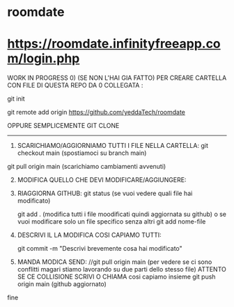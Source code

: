 # roomdate
# https://roomdate.infinityfreeapp.com/login.php
WORK IN PROGRESS
0) (SE NON L'HAI GIA FATTO) PER CREARE CARTELLA CON FILE DI QUESTA REPO DA 0 COLLEGATA :

  git init
  
  git remote add origin https://github.com/yeddaTech/roomdate

  OPPURE SEMPLICEMENTE GIT CLONE

--------------------------------------------------------------------------------------------------------------------------------------
1) SCARICHIAMO/AGGIORNIAMO TUTTI I FILE NELLA CARTELLA:
   git checkout main  (spostiamoci su branch main)
   
  git pull origin main (scarichiamo cambiamenti avvenuti)

2) MODIFICA QUELLO CHE DEVI MODIFICARE/AGGIUNGERE:
3) RIAGGIORNA GITHUB:
   git status (se vuoi vedere quali file hai modificato)

   git add .   (modifica tutti i file moodificati quindi aggiornata su github)
   o se vuoi modificare solo un file specifico senza altri
   git add nome-file
4) DESCRIVI IL LA MODIFICA COSI CAPIAMO TUTTI:
   
   git commit -m "Descrivi brevemente cosa hai modificato"

5)   MANDA MODICA SEND:
   //git pull origin main (per vedere se ci sono conflitti magari stiamo lavorando su due parti dello stesso file) ATTENTO SE CE COLLISIONE SCRIVI O CHIAMA cosi capiamo insieme 
   git push origin main (github aggiornato)

fine



